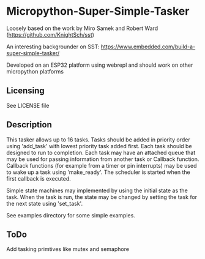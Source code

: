 # Micropython-Super-Simple-Tasker

Loosely based on the work by Miro Samek and Robert Ward (https://github.com/KnightSch/sst)

An interesting backgrounder on SST: https://www.embedded.com/build-a-super-simple-tasker/

Developed on an ESP32 platform using webrepl and should work on other micropython platforms

Licensing
------------
See LICENSE file 

Description
-----------
This tasker allows up to 16 tasks. Tasks should be added in priority order using 'add_task' with lowest priority task added first. Each task should be designed to run to completion. Each task may have an attached queue that may be used for passing information from another task or Callback function. Callback functions (for example from a timer or pin interrupts) may be used to wake up a task using 'make_ready'. The scheduler is started when the first callback is executed.

Simple state machines may implemented by using the initial state as the task. When the task is run, the state may be changed by setting the task for the next state using 'set_task'.

See examples directory for some simple examples.

ToDo
----
Add tasking primtives like mutex and semaphore
